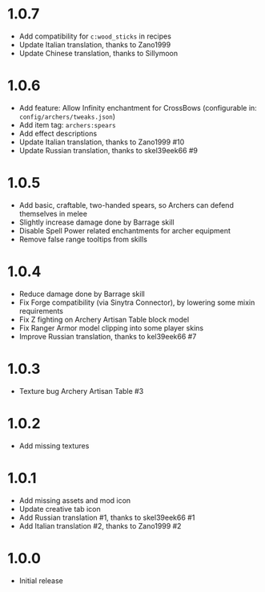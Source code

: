 # 1.0.7

- Add compatibility for `c:wood_sticks` in recipes
- Update Italian translation, thanks to Zano1999
- Update Chinese translation, thanks to Sillymoon

# 1.0.6

- Add feature: Allow Infinity enchantment for CrossBows (configurable in: `config/archers/tweaks.json`)
- Add item tag: `archers:spears`
- Add effect descriptions
- Update Italian translation, thanks to Zano1999 #10
- Update Russian translation, thanks to skel39eek66 #9

# 1.0.5

- Add basic, craftable, two-handed spears, so Archers can defend themselves in melee
- Slightly increase damage done by Barrage skill
- Disable Spell Power related enchantments for archer equipment
- Remove false range tooltips from skills

# 1.0.4

- Reduce damage done by Barrage skill
- Fix Forge compatibility (via Sinytra Connector), by lowering some mixin requirements
- Fix Z fighting on Archery Artisan Table block model
- Fix Ranger Armor model clipping into some player skins
- Improve Russian translation, thanks to kel39eek66 #7

# 1.0.3

- Texture bug Archery Artisan Table #3

# 1.0.2

- Add missing textures

# 1.0.1

- Add missing assets and mod icon
- Update creative tab icon
- Add Russian translation #1, thanks to skel39eek66 #1
- Add Italian translation #2, thanks to Zano1999 #2

# 1.0.0

- Initial release

#
